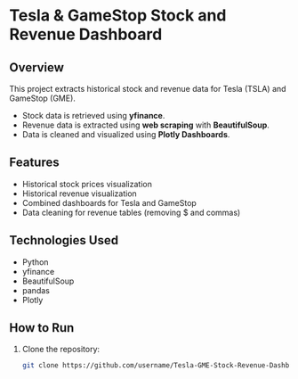 # Tesla & GameStop Stock and Revenue Dashboard

## Overview
This project extracts historical stock and revenue data for Tesla (TSLA) and GameStop (GME). 
- Stock data is retrieved using **yfinance**.
- Revenue data is extracted using **web scraping** with **BeautifulSoup**.
- Data is cleaned and visualized using **Plotly Dashboards**.

## Features
- Historical stock prices visualization
- Historical revenue visualization
- Combined dashboards for Tesla and GameStop
- Data cleaning for revenue tables (removing $ and commas)

## Technologies Used
- Python
- yfinance
- BeautifulSoup
- pandas
- Plotly

## How to Run
1. Clone the repository:  
   ```bash
   git clone https://github.com/username/Tesla-GME-Stock-Revenue-Dashboard.git
